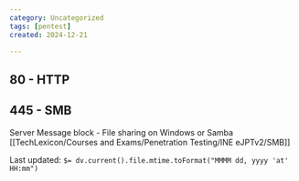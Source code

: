 ```yaml
---
category: Uncategorized
tags: [pentest]
created: 2024-12-21

---
```

## 80 - HTTP

## 445 - SMB
Server Message block - File sharing on Windows or Samba
[[TechLexicon/Courses and Exams/Penetration Testing/INE eJPTv2/SMB]]


Last updated: `$= dv.current().file.mtime.toFormat("MMMM dd, yyyy 'at' HH:mm")`
